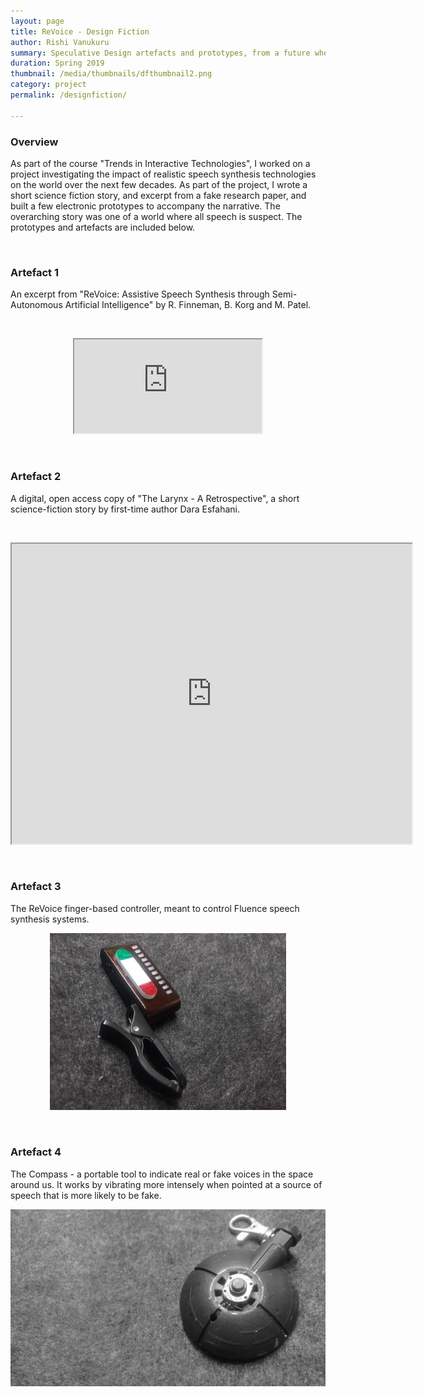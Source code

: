 ```yaml
---
layout: page
title: ReVoice - Design Fiction
author: Rishi Vanukuru
summary: Speculative Design artefacts and prototypes, from a future where all speech is suspect
duration: Spring 2019
thumbnail: /media/thumbnails/dfthumbnail2.png
category: project
permalink: /designfiction/

---
```




### Overview

As part of the course "Trends in Interactive Technologies", I worked on a project investigating the impact of realistic speech synthesis technologies on the world over the next few decades. As part of the project, I wrote a short science fiction story, and excerpt from a fake research paper, and built a few electronic prototypes to accompany the narrative. The overarching story was one of a world where all speech is suspect. The prototypes and artefacts are included below.

<br>

### Artefact 1

An excerpt from "ReVoice: Assistive Speech Synthesis through Semi-Autonomous Artificial Intelligence" by R. Finneman, B. Korg and M. Patel.

<br>



<p align = "center">

<iframe class = "book" src="https://drive.google.com/file/d/1nCZpmYDq0A50NYJ5ySxXuzTxS5vff5am/preview"></iframe>

</p>

<br>

### Artefact 2

A digital, open access copy of "The Larynx - A Retrospective", a short science-fiction story by first-time author Dara Esfahani.

<br>

<p align = "center">
    <iframe class = "book" src="https://drive.google.com/file/d/1FDwKHk32I_E65a_XoRx-Mdpqa9xdT_zf/preview" width="640" height="480"></iframe>
</p>

<br>

### Artefact 3

The ReVoice finger-based controller, meant to control Fluence speech synthesis systems.

![ReVoice](\media\DF\ReVoice.png)

<br>

### Artefact 4

The Compass - a portable tool to indicate real or fake voices in the space around us. It works by vibrating more intensely when pointed at a source of speech that is more likely to be fake.

![Compass](\media\thumbnails\dfthumbnail2.png)

<br>